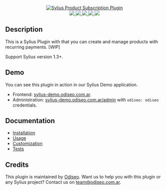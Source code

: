 <p align="center">
    <a href="https://odiseo.com.ar/" target="_blank" title="Odiseo">
        <img src="https://github.com/odiseoteam/SyliusProductSubscriptionPlugin/blob/master/sylius-product-subscription-plugin.png" alt="Sylius Product Subscription Plugin" />
    </a>
    <br />
    <a href="https://packagist.org/packages/odiseoteam/sylius-product-subscription-plugin" title="License" target="_blank">
        <img src="https://img.shields.io/packagist/l/odiseoteam/sylius-product-subscription-plugin.svg" />
    </a>
    <a href="https://packagist.org/packages/odiseoteam/sylius-product-subscription-plugin" title="Version" target="_blank">
        <img src="https://img.shields.io/packagist/v/odiseoteam/sylius-product-subscription-plugin.svg" />
    </a>
    <a href="http://travis-ci.org/odiseoteam/SyliusProductSubscriptionPlugin" title="Build status" target="_blank">
        <img src="https://img.shields.io/travis/odiseoteam/SyliusProductSubscriptionPlugin/master.svg" />
    </a>
    <a href="https://scrutinizer-ci.com/g/odiseoteam/SyliusProductSubscriptionPlugin/" title="Scrutinizer" target="_blank">
        <img src="https://img.shields.io/scrutinizer/g/odiseoteam/SyliusProductSubscriptionPlugin.svg" />
    </a>
    <a href="https://packagist.org/packages/odiseoteam/sylius-product-subscription-plugin" title="Total Downloads" target="_blank">
        <img src="https://poser.pugx.org/odiseoteam/sylius-product-subscription-plugin/downloads" />
    </a>
</p>

## Description

This is a Sylius Plugin with that you can create and manage products with recurring payments. [WIP]  

Support Sylius version 1.3+.

## Demo

You can see this plugin in action in our Sylius Demo application.

- Frontend: [sylius-demo.odiseo.com.ar](https://sylius-demo.odiseo.com.ar).
- Administration: [sylius-demo.odiseo.com.ar/admin](https://sylius-demo.odiseo.com.ar/admin) with `odiseo: odiseo` credentials.

## Documentation

- [Installation](doc/installation.md)
- [Usage](doc/usage.md)
- [Customization](doc/customization.md)
- [Tests](doc/tests.md)


## Credits

This plugin is maintained by <a href="https://odiseo.com.ar">Odiseo</a>. Want us to help you with this plugin or any Sylius project? Contact us on <a href="mailto:team@odiseo.com.ar">team@odiseo.com.ar</a>.
